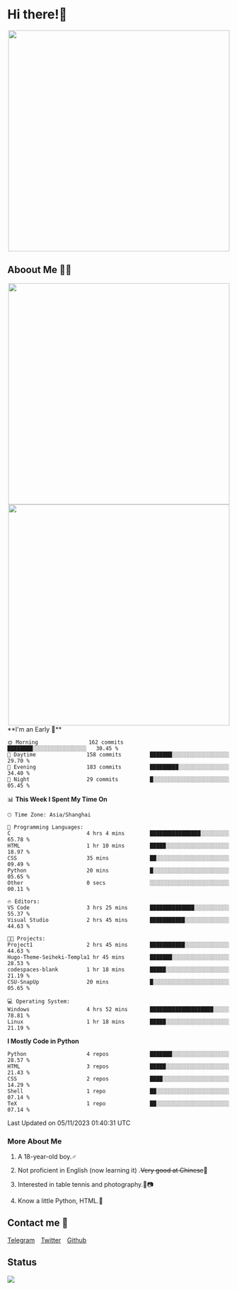 # Hi there!🎉

<div align=center><img src="https://count.getloli.com/get/@Cicada000?theme=moebooru" width=500px></div>

## Aboout Me 👀💦

<div align=center>
<img src="https://github-readme-stats.vercel.app/api?username=Cicada000&show_icons=true&theme=tokyonight" width=500px>
<br>
<img src="https://github-readme-stats.vercel.app/api/top-langs/?username=Cicada000&show_icons=true&theme=tokyonight&layout=compact" width=500px>
</div>
<!--START_SECTION:waka-->
**I'm an Early 🐤** 

```text
🌞 Morning                162 commits         ████████░░░░░░░░░░░░░░░░░   30.45 % 
🌆 Daytime                158 commits         ███████░░░░░░░░░░░░░░░░░░   29.70 % 
🌃 Evening                183 commits         █████████░░░░░░░░░░░░░░░░   34.40 % 
🌙 Night                  29 commits          █░░░░░░░░░░░░░░░░░░░░░░░░   05.45 % 
```


📊 **This Week I Spent My Time On** 

```text
🕑︎ Time Zone: Asia/Shanghai

💬 Programming Languages: 
C                        4 hrs 4 mins        ████████████████░░░░░░░░░   65.78 % 
HTML                     1 hr 10 mins        █████░░░░░░░░░░░░░░░░░░░░   18.97 % 
CSS                      35 mins             ██░░░░░░░░░░░░░░░░░░░░░░░   09.49 % 
Python                   20 mins             █░░░░░░░░░░░░░░░░░░░░░░░░   05.65 % 
Other                    0 secs              ░░░░░░░░░░░░░░░░░░░░░░░░░   00.11 % 

🔥 Editors: 
VS Code                  3 hrs 25 mins       ██████████████░░░░░░░░░░░   55.37 % 
Visual Studio            2 hrs 45 mins       ███████████░░░░░░░░░░░░░░   44.63 % 

🐱‍💻 Projects: 
Project1                 2 hrs 45 mins       ███████████░░░░░░░░░░░░░░   44.63 % 
Hugo-Theme-Seiheki-Templa1 hr 45 mins        ███████░░░░░░░░░░░░░░░░░░   28.53 % 
codespaces-blank         1 hr 18 mins        █████░░░░░░░░░░░░░░░░░░░░   21.19 % 
CSU-SnapUp               20 mins             █░░░░░░░░░░░░░░░░░░░░░░░░   05.65 % 

💻 Operating System: 
Windows                  4 hrs 52 mins       ████████████████████░░░░░   78.81 % 
Linux                    1 hr 18 mins        █████░░░░░░░░░░░░░░░░░░░░   21.19 % 
```

**I Mostly Code in Python** 

```text
Python                   4 repos             ███████░░░░░░░░░░░░░░░░░░   28.57 % 
HTML                     3 repos             █████░░░░░░░░░░░░░░░░░░░░   21.43 % 
CSS                      2 repos             ████░░░░░░░░░░░░░░░░░░░░░   14.29 % 
Shell                    1 repo              ██░░░░░░░░░░░░░░░░░░░░░░░   07.14 % 
TeX                      1 repo              ██░░░░░░░░░░░░░░░░░░░░░░░   07.14 % 
```




 Last Updated on 05/11/2023 01:40:31 UTC
<!--END_SECTION:waka-->

### More About Me

1. A 18-year-old boy.♂

2. Not proficient in English (now learning it) .~~Very good at Chinese~~🤣

3. Interested in table tennis and photography.🏓📷

4. Know a little Python, HTML.🐍


## Contact me 💬

[Telegram](https://t.me/CicadaLYW)&emsp;[Twitter](https://twitter.com/Cicada0001)&emsp;[Github](https://github.com/Cicada000)

## Status
<img src="https://weather-icon.journeyad.repl.co/@hangzhou?v=1" align="left">







